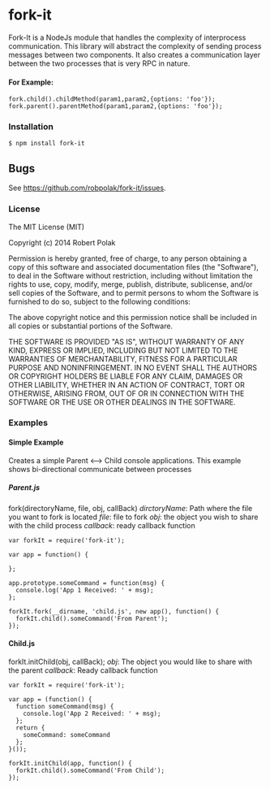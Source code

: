# fork-it
Fork-It is a NodeJs module that handles the complexity of interprocess communication.  This library will abstract the complexity of sending process messages between two components.  It also creates a communication layer between the two processes that is very RPC in nature.

#### For Example:
```
fork.child().childMethod(param1,param2,{options: 'foo'});
fork.parent().parentMethod(param1,param2,{options: 'foo'});
```

### Installation
    $ npm install fork-it

## Bugs
See <https://github.com/robpolak/fork-it/issues>.    

### License

The MIT License (MIT)

Copyright (c) 2014 Robert Polak

Permission is hereby granted, free of charge, to any person obtaining a copy
of this software and associated documentation files (the "Software"), to deal
in the Software without restriction, including without limitation the rights
to use, copy, modify, merge, publish, distribute, sublicense, and/or sell
copies of the Software, and to permit persons to whom the Software is
furnished to do so, subject to the following conditions:

The above copyright notice and this permission notice shall be included in
all copies or substantial portions of the Software.

THE SOFTWARE IS PROVIDED "AS IS", WITHOUT WARRANTY OF ANY KIND, EXPRESS OR
IMPLIED, INCLUDING BUT NOT LIMITED TO THE WARRANTIES OF MERCHANTABILITY,
FITNESS FOR A PARTICULAR PURPOSE AND NONINFRINGEMENT. IN NO EVENT SHALL THE
AUTHORS OR COPYRIGHT HOLDERS BE LIABLE FOR ANY CLAIM, DAMAGES OR OTHER
LIABILITY, WHETHER IN AN ACTION OF CONTRACT, TORT OR OTHERWISE, ARISING FROM,
OUT OF OR IN CONNECTION WITH THE SOFTWARE OR THE USE OR OTHER DEALINGS IN
THE SOFTWARE.


### Examples

#### Simple Example
Creates a simple Parent <--> Child console applications.  This example shows bi-directional communicate between processes

##### Parent.js

fork(directoryName, file, obj, callBack)
  *dirctoryName*: Path where the file you want to fork is located
  *file*: file to fork
  *obj*: the object you wish to share with the child process
  *callback*: ready callback function

```
var forkIt = require('fork-it');

var app = function() {

};

app.prototype.someCommand = function(msg) {
  console.log('App 1 Received: ' + msg);
};

forkIt.fork(__dirname, 'child.js', new app(), function() {
  forkIt.child().someCommand('From Parent');
});

```

#### Child.js

forkIt.initChild(obj, callBack);
  *obj*: The object you would like to share with the parent
  *callback*: Ready callback function

```
var forkIt = require('fork-it');

var app = (function() {
  function someCommand(msg) {
    console.log('App 2 Received: ' + msg);
  };
  return {
    someCommand: someCommand
  };
}());

forkIt.initChild(app, function() {
  forkIt.child().someCommand('From Child');
});
```
